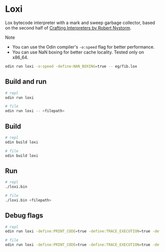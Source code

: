 # Loxi

Lox bytecode interpreter with a mark and sweep garbage collector, based on the second half of [Crafting Interpreters by Robert Nystorm](https://craftinginterpreters.com/).

> [!NOTE]
> - You can use the Odin compiler's `-o:speed` flag for better performance.
> - You can use NaN boxing for better cache locality. Tested only on x86_64.
>```sh
>odin run loxi -o:speed -define:NAN_BOXING=true -- eg/fib.lox 
>```

## Build and run

```sh
# repl
odin run loxi
```

```sh
# file
odin run loxi -- <filepath>
```

## Build

```sh
# repl
odin build loxi
```

```sh
# file
odin build loxi 
```

## Run

```sh
# repl
./loxi.bin
```

```sh
# file
./loxi.bin <filepath>
```

## Debug flags

```sh
# repl
odin run loxi -define:PRINT_CODE=true -define:TRACE_EXECUTION=true -define:LOG_GC=true
```

```sh
# file
odin run loxi -define:PRINT_CODE=true -define:TRACE_EXECUTION=true -define:LOG_GC=true -- <filepath>
```
